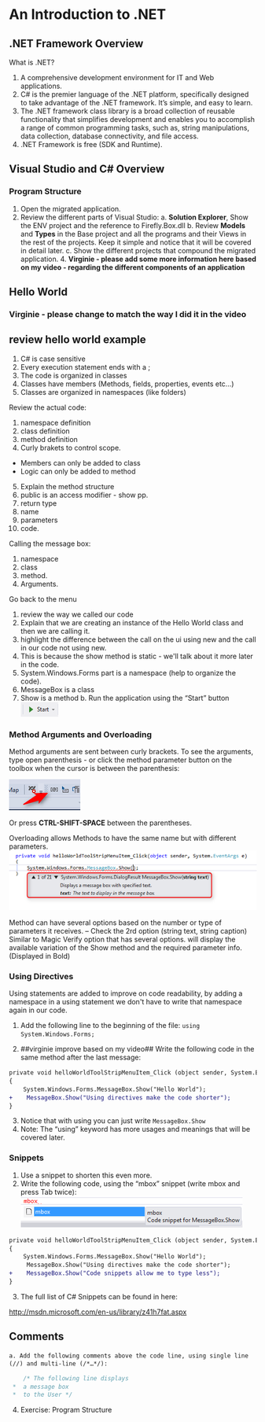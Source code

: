﻿# An Introduction to .NET

## .NET Framework Overview

What is .NET?
1.	A comprehensive development environment for IT and Web applications.
2.	C# is the premier language of the .NET platform, specifically designed to take advantage of the .NET framework. It’s simple, and easy to learn.
3.	The .NET framework class library is a broad collection of reusable functionality that simplifies development and enables you to accomplish a range of common programming tasks, such as, string manipulations, data collection, database connectivity, and file access.
4.	.NET Framework is free (SDK and Runtime).

## Visual Studio and C# Overview

### Program Structure 

1.	Open the migrated application.
2.	Review the different parts of Visual Studio:
	a. **Solution Explorer**, Show the ENV project and the reference to Firefly.Box.dll
	b. Review **Models** and **Types** in the Base project and all the programs and their Views in the rest of the projects. Keep it simple and notice that it will be covered in detail later.
	c. Show the different projects that compound the migrated application.
    4. **Virginie - please add some more information here based on my video - regarding the different components of an application**

## Hello World

### Virginie - please change to match the way I did it in the video ##

## review hello world example
1. C# is case sensitive
1. Every execution statement ends with a ;
1. The code is organized in classes
1. Classes have members (Methods, fields, properties, events etc…)
1. Classes are organized in namespaces (like folders)

Review the actual code:
1. namespace definition
2. class definition
3. method definition
4. Curly brakets to control scope.
* Members can only be added to class
* Logic can only be added to method

5. Explain the method structure
6. public is an access modifier - show pp.
7. return type
8. name
9. parameters
10. code.

Calling the message box:
1. namespace
2. class
3. method.
4. Arguments.

Go back to the menu
1. review the way we called our code
2. Explain that we are creating an instance of the Hello World class and then we are calling it.
2. highlight the difference between the call on the ui using new and the call in our code not using new.
3. This is because the show method is static - we'll talk about it more later in the code.
4.	System.Windows.Forms part is a namespace (help to organize the code).
5.	MessageBox is a class
6.	Show is a method
b. Run the application using the “Start” button  ![start button](start_button.png)


### Method Arguments and Overloading
Method arguments are sent between curly brackets.
To see the arguments, type open parenthesis - or click the method parameter button on the toolbox when the cursor is between the parenthesis:

![Show Arguments](../Visual-Studio-Configuration/Show-Arguments.png)

Or press **CTRL-SHIFT-SPACE** between the parentheses.



Overloading allows Methods to have the same name but with different parameters.
![Method Overloading](Method_Overloading.png)
 
Method can have several options based on the number or type of parameters it receives. – Check the 2rd option (string text, string caption)
Similar to Magic Verify option that has several options.
 will display the available variation of the  Show method and the required parameter info. (Displayed in Bold)

### Using Directives
Using statements are added to improve on code readability, by adding a namespace in a using statement we don't have to write that namespace again in our code.


1.	Add the following line to the beginning of the file:
`using System.Windows.Forms;`

2.	##virginie improve based on my video## Write the following code in the same method after the last message:
```diff
private void helloWorldToolStripMenuItem_Click (object sender, System.EventArgs e)
{
	System.Windows.Forms.MessageBox.Show("Hello World");
+    MessageBox.Show("Using directives make the code shorter");
}
```
3.	Notice that with using you can just write `MessageBox.Show`
4.	Note: The “using” keyword has more usages and meanings that will be covered later.

### Snippets 
1.	Use a snippet to shorten this even more.
2.	Write the following code, using the “mbox” snippet (write mbox and press Tab twice):
![Snippet](Snippet.png)
```diff
private void helloWorldToolStripMenuItem_Click (object sender, System.EventArgs e)
{
	System.Windows.Forms.MessageBox.Show("Hello World");
     MessageBox.Show("Using directives make the code shorter");
+    MessageBox.Show("Code snippets allow me to type less");
}
```
3.	 The full list of C# Snippets can be found in here:

http://msdn.microsoft.com/en-us/library/z41h7fat.aspx

## Comments
	a. Add the following comments above the code line, using single line (//) and multi-line (/*…*/):
```csharp 
	/* The following line displays
 *  a message box
 *  to the User */
 ```

4.	Exercise: Program Structure





